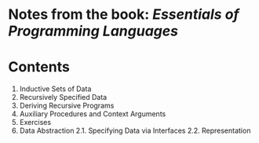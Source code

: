 # Notes from the book: *Essentials of Programming Languages*

# Contents
1. Inductive Sets of Data
  1. Recursively Specified Data
  2. Deriving Recursive Programs
  3. Auxiliary Procedures and Context Arguments
  4. Exercises
2. Data Abstraction
  2.1. Specifying Data via Interfaces
  2.2. Representation 
